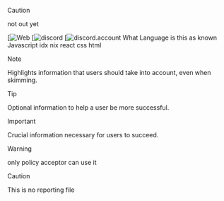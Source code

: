 > [!CAUTION]
> not out yet



[![Web](https://9000-idx-javalearn-1742664271096.cluster-wfwbjypkvnfkaqiqzlu3ikwjhe.cloudworkstations.dev/?monospaceUid=436057&embedded=0)
[![discord](https://discord.gg/7xRjzB2x)
[![discord.account](https://discord.gg)
What Language is this as known 
Javascript 
idx
nix
react
css
html
> [!NOTE]  
> Highlights information that users should take into account, even when skimming.

> [!TIP]
> Optional information to help a user be more successful.

> [!IMPORTANT]  
> Crucial information necessary for users to succeed.

> [!WARNING]  
> only policy acceptor can use it

> [!CAUTION]
> This is no reporting file
